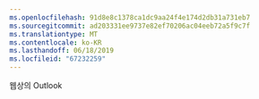 ```yaml
---
ms.openlocfilehash: 91d8e8c1378ca1dc9aa24f4e174d2db31a731eb7
ms.sourcegitcommit: ad203331ee9737e82ef70206ac04eeb72a5f9c7f
ms.translationtype: MT
ms.contentlocale: ko-KR
ms.lasthandoff: 06/18/2019
ms.locfileid: "67232259"
---
```

웹상의 Outlook